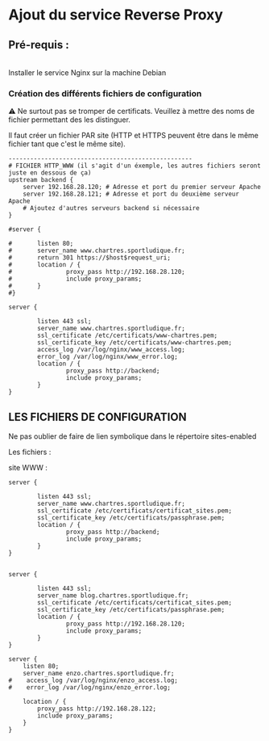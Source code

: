 # Ajout du service Reverse Proxy

## Pré-requis :
<br>
Installer le service Nginx sur la machine Debian

### Création des différents fichiers de configuration

⚠️ Ne surtout pas se tromper de certificats. Veuillez à mettre des noms de fichier permettant des les distinguer.

Il faut créer un fichier PAR site (HTTP et HTTPS peuvent être dans le même fichier tant que c'est le même site).

	---------------------------------------------------
	# FICHIER HTTP_WWW (il s'agit d'un éxemple, les autres fichiers seront juste en dessous de ça)
	upstream backend {
        server 192.168.28.120; # Adresse et port du premier serveur Apache
        server 192.168.28.121; # Adresse et port du deuxième serveur Apache
        # Ajoutez d'autres serveurs backend si nécessaire
	}

	#server {
			
	#		listen 80;
	#       server_name www.chartres.sportludique.fr;
	#       return 301 https://$host$request_uri;
	#       location / {
	#               proxy_pass http://192.168.28.120;
	#               include proxy_params;
	#       }
	#}

	server {

		    listen 443 ssl;
		    server_name www.chartres.sportludique.fr;
		    ssl_certificate /etc/certificats/www-chartres.pem;
    	    ssl_certificate_key /etc/certificats/www-chartres.pem;
    	    access_log /var/log/nginx/www_access.log;
    	    error_log /var/log/nginx/www_error.log;
    	    location / {
    	            proxy_pass http://backend;
    	            include proxy_params;
    	    }
	}

## LES FICHIERS DE CONFIGURATION

Ne pas oublier de faire de lien symbolique dans le répertoire sites-enabled

Les fichiers :

site WWW :

	server {

    	    listen 443 ssl;
    	    server_name www.chartres.sportludique.fr;
    	    ssl_certificate /etc/certificats/certificat_sites.pem;
    	    ssl_certificate_key /etc/certificats/passphrase.pem;
    	    location / {
        	        proxy_pass http://backend;
    	            include proxy_params;
        	}
	}


	server {

    	    listen 443 ssl;
    	    server_name blog.chartres.sportludique.fr;
    	    ssl_certificate /etc/certificats/certificat_sites.pem;
    	    ssl_certificate_key /etc/certificats/passphrase.pem;
    	    location / {
    	            proxy_pass http://192.168.28.120;
    	            include proxy_params;
    	    }
	}

	server {
	    listen 80;
    	server_name enzo.chartres.sportludique.fr;
	#    access_log /var/log/nginx/enzo_access.log;
	#    error_log /var/log/nginx/enzo_error.log;

	    location / {
	        proxy_pass http://192.168.28.122;
	        include proxy_params;
	    }
	}